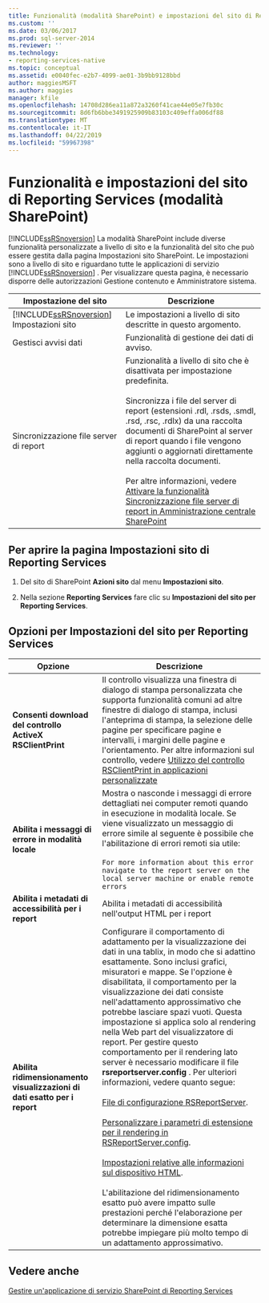 ```yaml
---
title: Funzionalità (modalità SharePoint) e impostazioni del sito di Reporting Services | Microsoft Docs
ms.custom: ''
ms.date: 03/06/2017
ms.prod: sql-server-2014
ms.reviewer: ''
ms.technology:
- reporting-services-native
ms.topic: conceptual
ms.assetid: e0040fec-e2b7-4099-ae01-3b9bb9128bbd
author: maggiesMSFT
ms.author: maggies
manager: kfile
ms.openlocfilehash: 14708d286ea11a872a3260f41cae44e05e7fb30c
ms.sourcegitcommit: 8d6fb6bbe3491925909b83103c409effa006df88
ms.translationtype: MT
ms.contentlocale: it-IT
ms.lasthandoff: 04/22/2019
ms.locfileid: "59967398"
---
```

# <a name="reporting-services-site-settings-and-site-featuressharepoint-mode"></a>Funzionalità e impostazioni del sito di Reporting Services (modalità SharePoint)
  [!INCLUDE[ssRSnoversion](../includes/ssrsnoversion-md.md)] La modalità SharePoint include diverse funzionalità personalizzate a livello di sito e la funzionalità del sito che può essere gestita dalla pagina Impostazioni sito SharePoint. Le impostazioni sono a livello di sito e riguardano tutte le applicazioni di servizio [!INCLUDE[ssRSnoversion](../includes/ssrsnoversion-md.md)] . Per visualizzare questa pagina, è necessario disporre delle autorizzazioni Gestione contenuto e Amministratore sistema.  
  
|Impostazione del sito|Descrizione|  
|------------------|-----------------|  
|[!INCLUDE[ssRSnoversion](../includes/ssrsnoversion-md.md)] Impostazioni sito|Le impostazioni a livello di sito descritte in questo argomento.|  
|Gestisci avvisi dati|Funzionalità di gestione dei dati di avviso.|  
|Sincronizzazione file server di report|Funzionalità a livello di sito che è disattivata per impostazione predefinita.<br /><br /> Sincronizza i file del server di report (estensioni .rdl, .rsds, .smdl, .rsd, .rsc, .rdlx) da una raccolta documenti di SharePoint al server di report quando i file vengono aggiunti o aggiornati direttamente nella raccolta documenti.<br /><br /> Per altre informazioni, vedere [Attivare la funzionalità Sincronizzazione file server di report in Amministrazione centrale SharePoint](../../2014/reporting-services/activate-report-server-file-sync-feature-sharepoint-central-administration.md)|  
  
## <a name="to-open-the-reporting-services-site-settings-page"></a>Per aprire la pagina Impostazioni sito di Reporting Services  
  
1.  Del sito di SharePoint **Azioni sito** dal menu **Impostazioni sito**.  
  
2.  Nella sezione **Reporting Services** fare clic su **Impostazioni del sito per Reporting Services**.  
  
## <a name="options-for-reporting-services-site-settings"></a>Opzioni per Impostazioni del sito per Reporting Services  
  
|Opzione|Descrizione|  
|------------|-----------------|  
|**Consenti download del controllo ActiveX RSClientPrint**|Il controllo visualizza una finestra di dialogo di stampa personalizzata che supporta funzionalità comuni ad altre finestre di dialogo di stampa, inclusi l'anteprima di stampa, la selezione delle pagine per specificare pagine e intervalli, i margini delle pagine e l'orientamento. Per altre informazioni sul controllo, vedere [Utilizzo del controllo RSClientPrint in applicazioni personalizzate](report-server-web-service/net-framework/using-the-rsclientprint-control-in-custom-applications.md)|  
|**Abilita i messaggi di errore in modalità locale**|Mostra o nasconde i messaggi di errore dettagliati nei computer remoti quando in esecuzione in modalità locale. Se viene visualizzato un messaggio di errore simile al seguente è possibile che l'abilitazione di errori remoti sia utile:<br /><br /> `For more information about this error navigate to the report server on the local server machine or enable remote errors`|  
|**Abilita i metadati di accessibilità per i report**|Abilita i metadati di accessibilità nell'output HTML per i report|  
|**Abilita ridimensionamento visualizzazioni di dati esatto per i report**|Configurare il comportamento di adattamento per la visualizzazione dei dati in una tablix, in modo che si adattino esattamente. Sono inclusi grafici, misuratori e mappe. Se l'opzione è disabilitata, il comportamento per la visualizzazione dei dati consiste nell'adattamento approssimativo che potrebbe lasciare spazi vuoti. Questa impostazione si applica solo al rendering nella Web part del visualizzatore di report. Per gestire questo comportamento per il rendering lato server è necessario modificare il file **rsreportserver.config** . Per ulteriori informazioni, vedere quanto segue:<br /><br /> [File di configurazione RSReportServer](report-server/rsreportserver-config-configuration-file.md).<br /><br /> [Personalizzare i parametri di estensione per il rendering in RSReportServer.config](customize-rendering-extension-parameters-in-rsreportserver-config.md).<br /><br /> [Impostazioni relative alle informazioni sul dispositivo HTML](html-device-information-settings.md).<br /><br /> L'abilitazione del ridimensionamento esatto può avere impatto sulle prestazioni perché l'elaborazione per determinare la dimensione esatta potrebbe impiegare più molto tempo di un adattamento approssimativo.|  
  
## <a name="see-also"></a>Vedere anche  
 [Gestire un'applicazione di servizio SharePoint di Reporting Services](../../2014/reporting-services/manage-a-reporting-services-sharepoint-service-application.md)  
  
  
